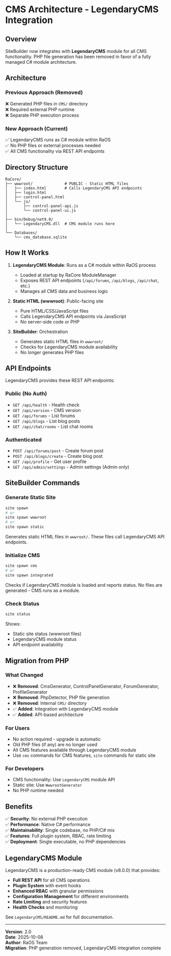 # CMS Architecture - LegendaryCMS Integration

## Overview

SiteBuilder now integrates with **LegendaryCMS** module for all CMS functionality. PHP file generation has been removed in favor of a fully managed C# module architecture.

## Architecture

### Previous Approach (Removed)
❌ Generated PHP files in `CMS/` directory  
❌ Required external PHP runtime  
❌ Separate PHP execution process  

### New Approach (Current)
✅ LegendaryCMS runs as C# module within RaOS  
✅ No PHP files or external processes needed  
✅ All CMS functionality via REST API endpoints  

## Directory Structure

```
RaCore/
├── wwwroot/              # PUBLIC - Static HTML files
│   ├── index.html        # Calls LegendaryCMS API endpoints
│   ├── login.html
│   ├── control-panel.html
│   └── js/
│       ├── control-panel-api.js
│       └── control-panel-ui.js
│
├── bin/Debug/net9.0/
│   └── LegendaryCMS.dll  # CMS module runs here
│
└── Databases/
    └── cms_database.sqlite
```

## How It Works

1. **LegendaryCMS Module**: Runs as a C# module within RaOS process
   - Loaded at startup by RaCore ModuleManager
   - Exposes REST API endpoints (`/api/forums`, `/api/blogs`, `/api/chat`, etc.)
   - Manages all CMS data and business logic

2. **Static HTML (wwwroot)**: Public-facing site
   - Pure HTML/CSS/JavaScript files
   - Calls LegendaryCMS API endpoints via JavaScript
   - No server-side code or PHP

3. **SiteBuilder**: Orchestration
   - Generates static HTML files in `wwwroot/`
   - Checks for LegendaryCMS module availability
   - No longer generates PHP files

## API Endpoints

LegendaryCMS provides these REST API endpoints:

### Public (No Auth)
- `GET /api/health` - Health check
- `GET /api/version` - CMS version
- `GET /api/forums` - List forums
- `GET /api/blogs` - List blog posts
- `GET /api/chat/rooms` - List chat rooms

### Authenticated
- `POST /api/forums/post` - Create forum post
- `POST /api/blogs/create` - Create blog post
- `GET /api/profile` - Get user profile
- `GET /api/admin/settings` - Admin settings (Admin only)

## SiteBuilder Commands

### Generate Static Site
```bash
site spawn
# or
site spawn wwwroot
# or
site spawn static
```

Generates static HTML files in `wwwroot/`. These files call LegendaryCMS API endpoints.

### Initialize CMS
```bash
site spawn cms
# or
site spawn integrated
```

Checks if LegendaryCMS module is loaded and reports status. No files are generated - CMS runs as a module.

### Check Status
```bash
site status
```

Shows:
- Static site status (wwwroot files)
- LegendaryCMS module status
- API endpoint availability

## Migration from PHP

### What Changed
- ❌ **Removed**: CmsGenerator, ControlPanelGenerator, ForumGenerator, ProfileGenerator
- ❌ **Removed**: PhpDetector, PHP file generation
- ❌ **Removed**: Internal `CMS/` directory
- ✅ **Added**: Integration with LegendaryCMS module
- ✅ **Added**: API-based architecture

### For Users
- No action required - upgrade is automatic
- Old PHP files (if any) are no longer used
- All CMS features available through LegendaryCMS module
- Use `cms` commands for CMS features, `site` commands for static site

### For Developers
- CMS functionality: Use `LegendaryCMS` module API
- Static site: Use `WwwrootGenerator`
- No PHP runtime needed

## Benefits

✅ **Security**: No external PHP execution  
✅ **Performance**: Native C# performance  
✅ **Maintainability**: Single codebase, no PHP/C# mix  
✅ **Features**: Full plugin system, RBAC, rate limiting  
✅ **Deployment**: Single executable, no PHP dependencies  

## LegendaryCMS Module

LegendaryCMS is a production-ready CMS module (v8.0.0) that provides:

- **Full REST API** for all CMS operations
- **Plugin System** with event hooks
- **Enhanced RBAC** with granular permissions
- **Configuration Management** for different environments
- **Rate Limiting** and security features
- **Health Checks** and monitoring

See `LegendaryCMS/README.md` for full documentation.

---

**Version**: 2.0  
**Date**: 2025-10-08  
**Author**: RaOS Team  
**Migration**: PHP generation removed, LegendaryCMS integration complete

